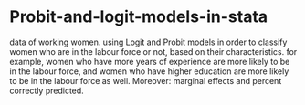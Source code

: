 # Probit-and-logit-models-in-stata
data of working women.
using Logit and Probit models in order to classify women who are in the labour force or not, based on their characteristics.
for example, women who have more years of experience are more likely to be in the labour force, and women who have higher education are more likely to be in the labour
force as well.
Moreover: marginal effects and percent correctly predicted.
